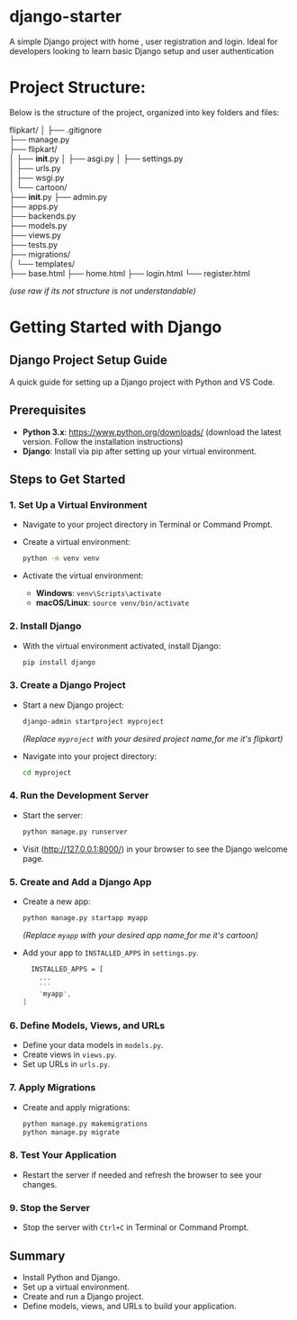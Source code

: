 # django-starter
A simple Django project with home , user registration and login. Ideal for developers looking to learn basic Django setup and user authentication


# Project Structure:
Below is the structure of the project, organized into key folders and files:

flipkart/
│
├── .gitignore           
├── manage.py             
├── flipkart/            
│   ├── __init__.py
│   ├── asgi.py
│   ├── settings.py       
│   ├── urls.py           
│   ├── wsgi.py           
│
└── cartoon/              
    ├── __init__.py
    ├── admin.py         
    ├── apps.py          
    ├── backends.py      
    ├── models.py        
    ├── views.py          
    ├── tests.py          
    ├── migrations/        
    │
    └── templates/        
        ├── base.html
        ├── home.html
        ├── login.html
        └── register.html

*(use raw if its not structure is not understandable)*

# Getting Started with Django
## Django Project Setup Guide

A quick guide for setting up a Django project with Python and VS Code.

## Prerequisites

- **Python 3.x**: https://www.python.org/downloads/ (download the latest version. Follow the installation instructions)
- **Django**: Install via pip after setting up your virtual environment.

## Steps to Get Started

### 1. Set Up a Virtual Environment

- Navigate to your project directory in Terminal or Command Prompt.
- Create a virtual environment:

  ```bash
  python -m venv venv
  ```

- Activate the virtual environment:

  - **Windows**: `venv\Scripts\activate`
  - **macOS/Linux**: `source venv/bin/activate`

### 2. Install Django

- With the virtual environment activated, install Django:

  ```bash
  pip install django
  ```

### 3. Create a Django Project

- Start a new Django project:

  ```bash
  django-admin startproject myproject
  ```

  *(Replace `myproject` with your desired project name,for me it's flipkart)*

- Navigate into your project directory:

  ```bash
  cd myproject
  ```

### 4. Run the Development Server

- Start the server:

  ```bash
  python manage.py runserver
  ```

- Visit (http://127.0.0.1:8000/) in your browser to see the Django welcome page.

### 5. Create and Add a Django App

- Create a new app:

  ```bash
  python manage.py startapp myapp
  ```

  *(Replace `myapp` with your desired app name,for me it's cartoon)*

- Add your app to `INSTALLED_APPS` in `settings.py`.
   ```bash
     INSTALLED_APPS = [
       ...
       '''
       'myapp',   
   ]
   ```
### 6. Define Models, Views, and URLs

- Define your data models in `models.py`.
- Create views in `views.py`.
- Set up URLs in `urls.py`.

### 7. Apply Migrations

- Create and apply migrations:

  ```bash
  python manage.py makemigrations
  python manage.py migrate
  ```

### 8. Test Your Application

- Restart the server if needed and refresh the browser to see your changes.

### 9. Stop the Server

- Stop the server with `Ctrl+C` in Terminal or Command Prompt.

## Summary

- Install Python and Django.
- Set up a virtual environment.
- Create and run a Django project.
- Define models, views, and URLs to build your application.
